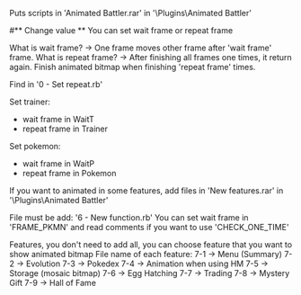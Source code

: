 Puts scripts in 'Animated Battler.rar' in '\Plugins\Animated Battler'

#** Change value **
You can set wait frame or repeat frame

What is wait frame? -> One frame moves other frame after 'wait frame' frame.
What is repeat frame? -> After finishing all frames one times, it return again. Finish animated bitmap when finishing 'repeat frame' times.

Find in '0 - Set repeat.rb'

Set trainer:
  + wait frame in WaitT
  + repeat frame in Trainer

Set pokemon:
  + wait frame in WaitP
  + repeat frame in Pokemon


If you want to animated in some features, add files in 'New features.rar' in '\Plugins\Animated Battler'

File must be add: '6 - New function.rb'
You can set wait frame in 'FRAME_PKMN' and read comments if you want to use 'CHECK_ONE_TIME'

Features, you don't need to add all, you can choose feature that you want to show animated bitmap
File name of each feature:
  7-1 -> Menu (Summary)
  7-2 -> Evolution
  7-3 -> Pokedex
  7-4 -> Animation when using HM
  7-5 -> Storage (mosaic bitmap)
  7-6 -> Egg Hatching
  7-7 -> Trading
  7-8 -> Mystery Gift
  7-9 -> Hall of Fame